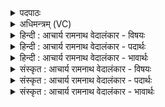 <details><summary>पदपाठः</summary>

अ꣡ग्ने꣢꣯। तम्। अ꣣द्य꣢। अ꣣। द्य꣢। अ꣡श्व꣢꣯म्। न। स्तो꣡मैः꣢꣯। क्र꣡तु꣢꣯म्। न। भ꣣द्र꣢म्। हृ꣣दिस्पृ꣡श꣢म्। हृ꣣दि। स्पृ꣣श꣢म्। ऋ꣣ध्या꣡म꣢। ते। ओ꣡हैः꣢꣯। १७७७।
</details>

<details><summary>अधिमन्त्रम् (VC)</summary>

- अग्निः
- वामदेवो गौतमः
- पदपङ्क्तिः
- पञ्चमः
</details>

<details><summary>हिन्दी : आचार्य रामनाथ वेदालंकार - विषयः</summary>

प्रथम ऋचा पूर्वाचिक में ४३४ क्रमाङ्क पर परमेश्वर की अर्चना के विषय में व्याख्यात हो चुकी है। यहाँ जीवात्मा का विषय कहा जा रहा है।
</details>

<details><summary>हिन्दी : आचार्य रामनाथ वेदालंकार - पदार्थः</summary>

पदार्थान्वयभाषाः -  हे (अग्ने) जीवननायक परमेश्वर ! (अद्य) आज (अश्वं न) व्यापक सूर्य के समान प्रकाशमान और (क्रतुं न) यज्ञ-कर्म के समान (भद्रम्) भद्र, (हदिस्पृशम्) हृदय में निवास करनेवाले (तम्) उस शरीरवर्ती अपने अन्तरात्मा को (ते ओहैः) तेरे द्वारा प्रेरित (स्तोमैः) वेदमन्त्रों से, हम (ऋध्याम) बढ़ायें, उद्बोधन दें ॥१॥ यहाँ उपमालङ्कार है ॥१॥
</details>

<details><summary>हिन्दी : आचार्य रामनाथ वेदालंकार - भावार्थः</summary>

भावार्थभाषाः -  जो तेजस्वी और कर्मण्य जीवात्मा सबके ह्रदय में स्थित है,उसे उद्बोधक वेदमन्त्रों से अधिकाधिक उद्बोधन देना चाहिए तथा गुणगरिमा से बढ़ाना चाहिए ॥१॥
</details>

<details><summary>संस्कृत : आचार्य रामनाथ वेदालंकार - विषयः</summary>

तत्र प्रथमा ऋक् पूर्वार्चिके ४३४ क्रमाङ्के परमेश्वरार्चनविषये व्याख्याता। अत्र जीवात्मविषय उच्यते।
</details>

<details><summary>संस्कृत : आचार्य रामनाथ वेदालंकार - पदार्थः</summary>

पदार्थान्वयभाषाः -  हे (अग्ने) जीवननायक परमेश ! (अद्य) अस्मिन् दिने (अश्वं न) व्यापकं सूर्यमिव प्रकाशमानम्, (क्रतुं न) यज्ञ-कर्म इव च (भद्रम्) कल्याणकरम्, (हृदिस्पृशम्) हृदयनिवासिनम् (तम्) शरीरवर्तिनं स्वान्तरात्मानम् (ते ओहैः) त्वया प्रेरितैः (स्तोमैः) वेदमन्त्रैः (ऋध्याम) वर्धयेम, उद्बोधयेम। [ऋधु वृद्धौ, दिवादिः स्वादिश्च] ॥१॥२ अत्रोपमालङ्कारः ॥१॥
</details>

<details><summary>संस्कृत : आचार्य रामनाथ वेदालंकार - भावार्थः</summary>

भावार्थभाषाः -  यस्तेजस्वी कर्मण्यश्च जीवात्मा सर्वेषां हृदि सन्निविष्टः स उद्बोधकैर्वेदमन्त्रैरधिकाधिकमुद्बोधनीयो गुणगरिम्णा वर्धनीयश्च ॥१॥
</details>